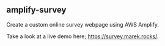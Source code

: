 amplify-survey
--------------

Create a custom online survey webpage using AWS Amplify.

Take a look at a live demo here; https://survey.marek.rocks/. 
